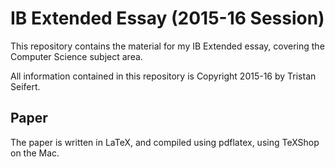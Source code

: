 # IB Extended Essay (2015-16 Session)
This repository contains the material for my IB Extended essay, covering the Computer Science subject area.

All information contained in this repository is Copyright 2015-16 by Tristan Seifert.

## Paper
The paper is written in LaTeX, and compiled using pdflatex, using TeXShop on the Mac.

